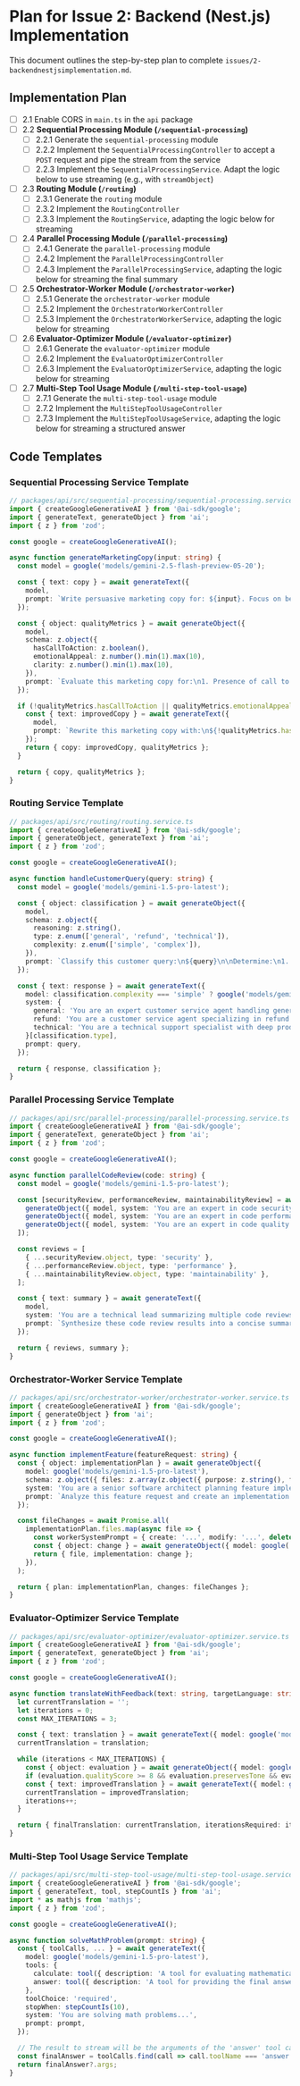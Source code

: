 # Plan for Issue 2: Backend (Nest.js) Implementation

This document outlines the step-by-step plan to complete `issues/2-backendnestjsimplementation.md`.

## Implementation Plan

- [ ] 2.1 Enable CORS in `main.ts` in the `api` package
- [ ] 2.2 **Sequential Processing Module (`/sequential-processing`)**
  - [ ] 2.2.1 Generate the `sequential-processing` module
  - [ ] 2.2.2 Implement the `SequentialProcessingController` to accept a `POST` request and pipe the stream from the service
  - [ ] 2.2.3 Implement the `SequentialProcessingService`. Adapt the logic below to use streaming (e.g., with `streamObject`)
- [ ] 2.3 **Routing Module (`/routing`)**
  - [ ] 2.3.1 Generate the `routing` module
  - [ ] 2.3.2 Implement the `RoutingController`
  - [ ] 2.3.3 Implement the `RoutingService`, adapting the logic below for streaming
- [ ] 2.4 **Parallel Processing Module (`/parallel-processing`)**
  - [ ] 2.4.1 Generate the `parallel-processing` module
  - [ ] 2.4.2 Implement the `ParallelProcessingController`
  - [ ] 2.4.3 Implement the `ParallelProcessingService`, adapting the logic below for streaming the final summary
- [ ] 2.5 **Orchestrator-Worker Module (`/orchestrator-worker`)**
  - [ ] 2.5.1 Generate the `orchestrator-worker` module
  - [ ] 2.5.2 Implement the `OrchestratorWorkerController`
  - [ ] 2.5.3 Implement the `OrchestratorWorkerService`, adapting the logic below for streaming
- [ ] 2.6 **Evaluator-Optimizer Module (`/evaluator-optimizer`)**
  - [ ] 2.6.1 Generate the `evaluator-optimizer` module
  - [ ] 2.6.2 Implement the `EvaluatorOptimizerController`
  - [ ] 2.6.3 Implement the `EvaluatorOptimizerService`, adapting the logic below for streaming
- [ ] 2.7 **Multi-Step Tool Usage Module (`/multi-step-tool-usage`)**
  - [ ] 2.7.1 Generate the `multi-step-tool-usage` module
  - [ ] 2.7.2 Implement the `MultiStepToolUsageController`
  - [ ] 2.7.3 Implement the `MultiStepToolUsageService`, adapting the logic below for streaming a structured answer

## Code Templates

### Sequential Processing Service Template
```typescript
// packages/api/src/sequential-processing/sequential-processing.service.ts
import { createGoogleGenerativeAI } from '@ai-sdk/google';
import { generateText, generateObject } from 'ai';
import { z } from 'zod';

const google = createGoogleGenerativeAI();

async function generateMarketingCopy(input: string) {
  const model = google('models/gemini-2.5-flash-preview-05-20');

  const { text: copy } = await generateText({
    model,
    prompt: `Write persuasive marketing copy for: ${input}. Focus on benefits and emotional appeal.`,
  });

  const { object: qualityMetrics } = await generateObject({
    model,
    schema: z.object({
      hasCallToAction: z.boolean(),
      emotionalAppeal: z.number().min(1).max(10),
      clarity: z.number().min(1).max(10),
    }),
    prompt: `Evaluate this marketing copy for:\n1. Presence of call to action (true/false)\n2. Emotional appeal (1-10)\n3. Clarity (1-10)\n\nCopy to evaluate: ${copy}`,
  });

  if (!qualityMetrics.hasCallToAction || qualityMetrics.emotionalAppeal < 7 || qualityMetrics.clarity < 7) {
    const { text: improvedCopy } = await generateText({
      model,
      prompt: `Rewrite this marketing copy with:\n${!qualityMetrics.hasCallToAction ? '- A clear call to action' : ''}\n${qualityMetrics.emotionalAppeal < 7 ? '- Stronger emotional appeal' : ''}\n${qualityMetrics.clarity < 7 ? '- Improved clarity and directness' : ''}\n\nOriginal copy: ${copy}`,
    });
    return { copy: improvedCopy, qualityMetrics };
  }

  return { copy, qualityMetrics };
}
```

### Routing Service Template
```typescript
// packages/api/src/routing/routing.service.ts
import { createGoogleGenerativeAI } from '@ai-sdk/google';
import { generateObject, generateText } from 'ai';
import { z } from 'zod';

const google = createGoogleGenerativeAI();

async function handleCustomerQuery(query: string) {
  const model = google('models/gemini-1.5-pro-latest');

  const { object: classification } = await generateObject({
    model,
    schema: z.object({
      reasoning: z.string(),
      type: z.enum(['general', 'refund', 'technical']),
      complexity: z.enum(['simple', 'complex']),
    }),
    prompt: `Classify this customer query:\n${query}\n\nDetermine:\n1. Query type (general, refund, or technical)\n2. Complexity (simple or complex)\n3. Brief reasoning for classification`,
  });

  const { text: response } = await generateText({
    model: classification.complexity === 'simple' ? google('models/gemini-1.5-flash-latest') : google('models/gemini-1.5-pro-latest'),
    system: {
      general: 'You are an expert customer service agent handling general inquiries.',
      refund: 'You are a customer service agent specializing in refund requests. Follow company policy and collect necessary information.',
      technical: 'You are a technical support specialist with deep product knowledge. Focus on clear step-by-step troubleshooting.',
    }[classification.type],
    prompt: query,
  });

  return { response, classification };
}
```

### Parallel Processing Service Template
```typescript
// packages/api/src/parallel-processing/parallel-processing.service.ts
import { createGoogleGenerativeAI } from '@ai-sdk/google';
import { generateText, generateObject } from 'ai';
import { z } from 'zod';

const google = createGoogleGenerativeAI();

async function parallelCodeReview(code: string) {
  const model = google('models/gemini-1.5-pro-latest');

  const [securityReview, performanceReview, maintainabilityReview] = await Promise.all([
    generateObject({ model, system: 'You are an expert in code security...', schema: z.object({ vulnerabilities: z.array(z.string()), riskLevel: z.enum(['low', 'medium', 'high']), suggestions: z.array(z.string()) }), prompt: `Review this code:\n${code}` }),
    generateObject({ model, system: 'You are an expert in code performance...', schema: z.object({ issues: z.array(z.string()), impact: z.enum(['low', 'medium', 'high']), optimizations: z.array(z.string()) }), prompt: `Review this code:\n${code}` }),
    generateObject({ model, system: 'You are an expert in code quality...', schema: z.object({ concerns: z.array(z.string()), qualityScore: z.number().min(1).max(10), recommendations: z.array(z.string()) }), prompt: `Review this code:\n${code}` }),
  ]);

  const reviews = [
    { ...securityReview.object, type: 'security' },
    { ...performanceReview.object, type: 'performance' },
    { ...maintainabilityReview.object, type: 'maintainability' },
  ];

  const { text: summary } = await generateText({
    model,
    system: 'You are a technical lead summarizing multiple code reviews.',
    prompt: `Synthesize these code review results into a concise summary with key actions:\n${JSON.stringify(reviews, null, 2)}`,
  });

  return { reviews, summary };
}
```

### Orchestrator-Worker Service Template
```typescript
// packages/api/src/orchestrator-worker/orchestrator-worker.service.ts
import { createGoogleGenerativeAI } from '@ai-sdk/google';
import { generateObject } from 'ai';
import { z } from 'zod';

const google = createGoogleGenerativeAI();

async function implementFeature(featureRequest: string) {
  const { object: implementationPlan } = await generateObject({
    model: google('models/gemini-1.5-pro-latest'),
    schema: z.object({ files: z.array(z.object({ purpose: z.string(), filePath: z.string(), changeType: z.enum(['create', 'modify', 'delete']) })), estimatedComplexity: z.enum(['low', 'medium', 'high']) }),
    system: 'You are a senior software architect planning feature implementations.',
    prompt: `Analyze this feature request and create an implementation plan:\n${featureRequest}`,
  });

  const fileChanges = await Promise.all(
    implementationPlan.files.map(async file => {
      const workerSystemPrompt = { create: '...', modify: '...', delete: '...' }[file.changeType];
      const { object: change } = await generateObject({ model: google('models/gemini-1.5-pro-latest'), schema: z.object({ explanation: z.string(), code: z.string() }), system: workerSystemPrompt, prompt: `Implement the changes for ${file.filePath} to support:\n${file.purpose}\n\nConsider the overall feature context:\n${featureRequest}` });
      return { file, implementation: change };
    }),
  );

  return { plan: implementationPlan, changes: fileChanges };
}
```

### Evaluator-Optimizer Service Template
```typescript
// packages/api/src/evaluator-optimizer/evaluator-optimizer.service.ts
import { createGoogleGenerativeAI } from '@ai-sdk/google';
import { generateText, generateObject } from 'ai';
import { z } from 'zod';

const google = createGoogleGenerativeAI();

async function translateWithFeedback(text: string, targetLanguage: string) {
  let currentTranslation = '';
  let iterations = 0;
  const MAX_ITERATIONS = 3;

  const { text: translation } = await generateText({ model: google('models/gemini-1.5-flash-latest'), system: 'You are an expert literary translator.', prompt: `Translate this text to ${targetLanguage}...\n${text}` });
  currentTranslation = translation;

  while (iterations < MAX_ITERATIONS) {
    const { object: evaluation } = await generateObject({ model: google('models/gemini-1.5-pro-latest'), schema: z.object({ qualityScore: z.number().min(1).max(10), preservesTone: z.boolean(), preservesNuance: z.boolean(), culturallyAccurate: z.boolean(), specificIssues: z.array(z.string()), improvementSuggestions: z.array(z.string()) }), system: 'You are an expert in evaluating literary translations.', prompt: `Evaluate this translation:\n\nOriginal: ${text}\nTranslation: ${currentTranslation}` });
    if (evaluation.qualityScore >= 8 && evaluation.preservesTone && evaluation.preservesNuance && evaluation.culturallyAccurate) break;
    const { text: improvedTranslation } = await generateText({ model: google('models/gemini-1.5-pro-latest'), system: 'You are an expert literary translator.', prompt: `Improve this translation based on the following feedback:\n${evaluation.specificIssues.join('\n')}\n${evaluation.improvementSuggestions.join('\n')}\n\nOriginal: ${text}\nCurrent Translation: ${currentTranslation}` });
    currentTranslation = improvedTranslation;
    iterations++;
  }

  return { finalTranslation: currentTranslation, iterationsRequired: iterations };
}
```

### Multi-Step Tool Usage Service Template
```typescript
// packages/api/src/multi-step-tool-usage/multi-step-tool-usage.service.ts
import { createGoogleGenerativeAI } from '@ai-sdk/google';
import { generateText, tool, stepCountIs } from 'ai';
import * as mathjs from 'mathjs';
import { z } from 'zod';

const google = createGoogleGenerativeAI();

async function solveMathProblem(prompt: string) {
  const { toolCalls, ... } = await generateText({
    model: google('models/gemini-1.5-pro-latest'),
    tools: {
      calculate: tool({ description: 'A tool for evaluating mathematical expressions...', parameters: z.object({ expression: z.string() }), execute: async ({ expression }) => mathjs.evaluate(expression) }),
      answer: tool({ description: 'A tool for providing the final answer.', parameters: z.object({ steps: z.array(z.object({ calculation: z.string(), reasoning: z.string() })), answer: z.string() }) }),
    },
    toolChoice: 'required',
    stopWhen: stepCountIs(10),
    system: 'You are solving math problems...',
    prompt: prompt,
  });

  // The result to stream will be the arguments of the 'answer' tool call
  const finalAnswer = toolCalls.find(call => call.toolName === 'answer');
  return finalAnswer?.args;
}
```
